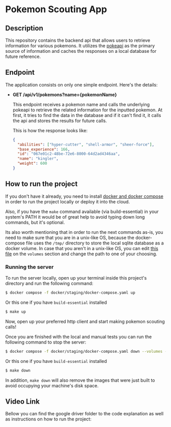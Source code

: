 # Pokemon Scouting App

## Description

This repository contains the backend api that allows users to retrieve information for
various pokemons. It utilizes the [pokeapi](https://pokeapi.co) as the primary source
of information and caches the responses on a local database for future reference.

## Endpoint

The application consists on only one simple endpoint. Here's the details:

- **GET /api/v1/pokemons?name={pokemonName}**

  This endpoint receives a pokemon name and calls the underlying pokeapi to retrieve
  the related information for the inputted pokemon. At first, it tries to find the data
  in the database and if it can't find it, it calls the api and stores the results for
  future calls.

  This is how the response looks like:

  ```json
  {
    "abilities": ["hyper-cutter", "shell-armor", "sheer-force"],
    "base_experience": 166,
    "id": "067e01c2-48be-72e6-8000-64d2ad4346aa",
    "name": "kingler",
    "weight": 600
  }
  ```

## How to run the project

If you don't have it already, you need to install
[docker and docker compose](https://docs.docker.com/engine/install/) in order to run
the project locally or deploy it into the cloud.

Also, if you have the `make` command available (via build-essential) in your system's
PATH it would be of great help to avoid typing down long commands, but it's optional.

Its also worth mentioning that in order to run the next commands as-is, you need to make
sure that you are in a unix-like OS, because the docker-compose file uses the `/tmp/`
directory to store the local sqlite database as a docker volume. In case that you aren't
in a unix-like OS, you can edit [this file](./docker/staging/docker-compose.yaml) on the
`volumes` section and change the path to one of your choosing.

### Running the server

To run the server locally, open up your terminal inside this project's directory and run
the following command:

```bash
$ docker compose -f docker/staging/docker-compose.yaml up
```

Or this one if you have `build-essential` installed

```bash
$ make up
```

Now, open up your preferred http client and start making pokemon scouting calls!

Once you are finished with the local and manual tests you can run the following command
to stop the server:

```bash
$ docker compose -f docker/staging/docker-compose.yaml down --volumes --rmi all
```

Or this one if you have `build-essential` installed

```bash
$ make down
```

In addition, `make down` will also remove the images that were just built to avoid
occupying your machine's disk space.

## Video Link

Bellow you can find the google driver folder to the code explanation as well as
instructions on how to run the project:
